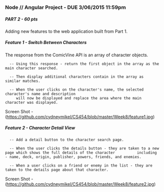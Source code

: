 ### Node // Angular Project - DUE 3/06/2015 11:59pm

##### PART 2 - 60 pts

Adding new features to the web application built from Part 1.


##### Feature 1 - Switch Between Characters

The response from the ComicVine API is an array of character objects.  

      -- Using this response - return the first object in the array as the main character searched.
      
      -- Then display additional characters contain in the array as similar matches.
      
      -- When the user clicks on the character's name, the selected character's name and description
         will now be displayed and replace the area where the main character was displayed.

Screen Shot - (https://github.com/cydneymikel/CS454/blob/master/Week8/feature1.jpg)


##### Feature 2 - Character Detail View

      -- Add a detail button to the character search page.
      
      -- When the user clicks the details button - they are taken to a new page which shows the full details of the character          including - name, deck, origin, publisher, powers, friends, and enemies.
      
      -- When a user clicks on a friend or enemy in the list - they are taken to the details page about that character.


Screen Shot - (https://github.com/cydneymikel/CS454/blob/master/Week8/feature2.jpg)



